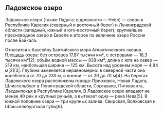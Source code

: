 ## Ладожское озеро

Ла́дожское о́зеро (также Ла́дога; в древности — Не́во) — озеро в Республике Карелия (северный и восточный берег) и Ленинградской области (западный, южный и юго-восточный берег), крупнейшее пресноводное озеро в Европе и второе по величине озеро России после Байкала.

Относится к бассейну Балтийского моря Атлантического океана. Площадь озера: без островов 17,87 тысячи км², с островами — 18,3 тысячи км²[2]; объём водной массы — 838 км³; длина с юга на север — 219 км, наибольшая ширина — 125 км. Высота над уровнем моря — 4,84 м[2][3]. Глубина изменяется неравномерно: в северной части она колеблется от 70 до 230 м, в южной — от 20 до 70 м[4]. На берегах Ладожского озера расположены города: Приозерск, Новая Ладога, Шлиссельбург в Ленинградской области, Сортавала, Питкяранта, Лахденпохья в Республике Карелия. В Ладожское озеро впадают не менее 40 рек и крупных ручьёв, а вытекает одна — река Нева[5]. В южной половине озера — три крупных залива: Свирская, Волховская и Шлиссельбургская губы[6].
